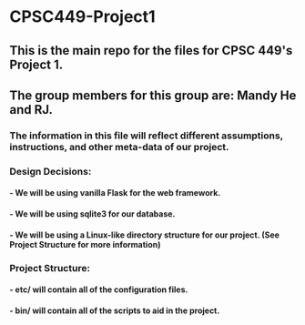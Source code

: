# CPSC449-Project1

## This is the main repo for the files for CPSC 449's Project 1.
## The group members for this group are: Mandy He and RJ.

### The information in this file will reflect different assumptions, instructions, and other meta-data of our project.

### Design Decisions:
####    - We will be using vanilla Flask for the web framework.
####    - We will be using sqlite3 for our database.
####    - We will be using a Linux-like directory structure for our project. (See Project Structure for more information)

### Project Structure:
####    - etc/ will contain all of the configuration files.
####    - bin/ will contain all of the scripts to aid in the project.
